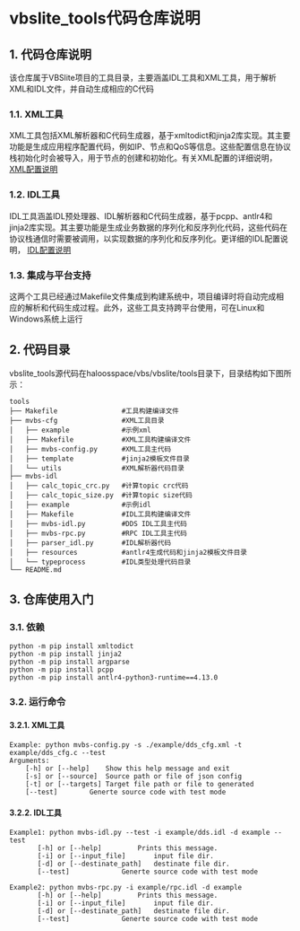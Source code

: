 # vbslite_tools代码仓库说明

## 1. 代码仓库说明

该仓库属于VBSlite项目的工具目录，主要涵盖IDL工具和XML工具，用于解析XML和IDL文件，并自动生成相应的C代码

### 1.1. XML工具

XML工具包括XML解析器和C代码生成器，基于xmltodict和jinja2库实现。其主要功能是生成应用程序配置代码，例如IP、节点和QoS等信息。这些配置信息在协议栈初始化时会被导入，用于节点的创建和初始化。有关XML配置的详细说明，[XML配置说明](https://gitee.com/haloos/vbs/blob/master/developer-guide/xml_config.md "XML配置说明")

### 1.2. IDL工具

IDL工具涵盖IDL预处理器、IDL解析器和C代码生成器，基于pcpp、antlr4和jinja2库实现。其主要功能是生成业务数据的序列化和反序列化代码，这些代码在协议栈通信时需要被调用，以实现数据的序列化和反序列化。更详细的IDL配置说明， [IDL配置说明](https://gitee.com/haloos/vbs/blob/master/developer-guide/idl_config.md "IDL配置说明")

### 1.3. 集成与平台支持

这两个工具已经通过Makefile文件集成到构建系统中，项目编译时将自动完成相应的解析和代码生成过程。此外，这些工具支持跨平台使用，可在Linux和Windows系统上运行

## 2. 代码目录

vbslite_tools源代码在haloosspace/vbs/vbslite/tools目录下，目录结构如下图所示：

```shell
tools
├── Makefile                #工具构建编译文件
├── mvbs-cfg                #XML工具目录
│   ├── example             #示例xml
│   ├── Makefile            #XML工具构建编译文件
│   ├── mvbs-config.py      #XML工具主代码
│   ├── template            #jinja2模板文件目录
│   └── utils               #XML解析器代码目录
├── mvbs-idl
│   ├── calc_topic_crc.py   #计算topic crc代码
│   ├── calc_topic_size.py  #计算topic size代码
│   ├── example             #示例idl
│   ├── Makefile            #IDL工具构建编译文件
│   ├── mvbs-idl.py         #DDS IDL工具主代码
│   ├── mvbs-rpc.py         #RPC IDL工具主代码
│   ├── parser_idl.py       #IDL解析器代码
│   ├── resources           #antlr4生成代码和jinja2模板文件目录
│   └── typeprocess         #IDL类型处理代码目录
└── README.md
```

## 3. 仓库使用入门

### 3.1. 依赖

```shell
python -m pip install xmltodict
python -m pip install jinja2
python -m pip install argparse
python -m pip install pcpp
python -m pip install antlr4-python3-runtime==4.13.0
```

### 3.2. 运行命令

#### 3.2.1. XML工具

```shell
Example: python mvbs-config.py -s ./example/dds_cfg.xml -t example/dds_cfg.c --test
Arguments:
	[-h] or [--help]	Show this help message and exit
	[-s] or [--source]	Source path or file of json config
	[-t] or [--targets]	Target file path or file to generated
	[--test]		Generte source code with test mode

```

#### 3.2.2. IDL工具

```shell
Example1: python mvbs-idl.py --test -i example/dds.idl -d example --test
       [-h] or [--help]			Prints this message.
       [-i] or [--input_file]		input file dir.
       [-d] or [--destinate_path]	destinate file dir.
       [--test]				Generte source code with test mode

Example2: python mvbs-rpc.py -i example/rpc.idl -d example
       [-h] or [--help]			Prints this message.
       [-i] or [--input_file]		input file dir.
       [-d] or [--destinate_path]	destinate file dir.
       [--test]				Generte source code with test mode
```
